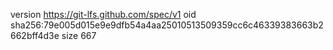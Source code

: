 version https://git-lfs.github.com/spec/v1
oid sha256:79e005d015e9e9dfb54a4aa25010513509359cc6c46339383663b2662bff4d3e
size 667
